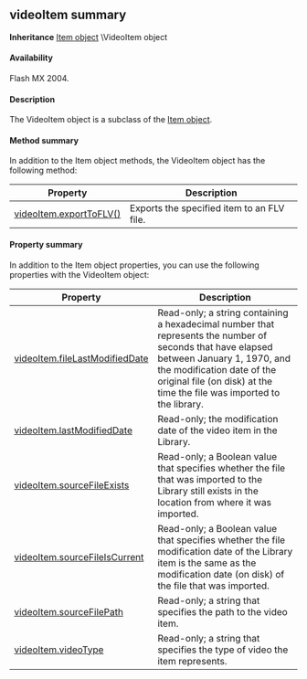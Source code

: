 ## videoItem summary

**Inheritance** [Item object](#_bookmark658) \VideoItem object

#### Availability

Flash MX 2004.

#### Description

The VideoItem object is a subclass of the [Item object](#_bookmark658).

#### Method summary

In addition to the Item object methods, the VideoItem object has the following method:

| **Property**                                        | **Description**                            |
|-----------------------------------------------------|--------------------------------------------|
| [videoItem.exportToFLV()](#videoItem.exportToFLV()) | Exports the specified item to an FLV file. |

#### Property summary

In addition to the Item object properties, you can use the following properties with the VideoItem object:

| **Property**                                     | **Description**                                                                                                                                                                                                                                 |
|--------------------------------------------------|-------------------------------------------------------------------------------------------------------------------------------------------------------------------------------------------------------------------------------------------------|
| [videoItem.fileLastModifiedDate](#_bookmark1143) | Read-only; a string containing a hexadecimal number that represents the number of seconds that have elapsed between January 1, 1970, and the modification date of the original file (on disk) at the time the file was imported to the library. |
| [videoItem.lastModifiedDate](#_bookmark1144)     | Read-only; the modification date of the video item in the Library.                                                                                                                                                                              |
| [videoItem.sourceFileExists](#_bookmark1145)     | Read-only; a Boolean value that specifies whether the file that was imported to the Library still exists in the location from where it was imported.                                                                                            |
| [videoItem.sourceFileIsCurrent](#_bookmark1146)  | Read-only; a Boolean value that specifies whether the file modification date of the Library item is the same as the modification date (on disk) of the file that was imported.                                                                  |
| [videoItem.sourceFilePath](#_bookmark1147)       | Read-only; a string that specifies the path to the video item.                                                                                                                                                                                  |
| [videoItem.videoType](#_bookmark1148)            | Read-only; a string that specifies the type of video the item represents.                                                                                                                                                                       |

<span id="videoItem.exportToFLV()" class="anchor"></span>

